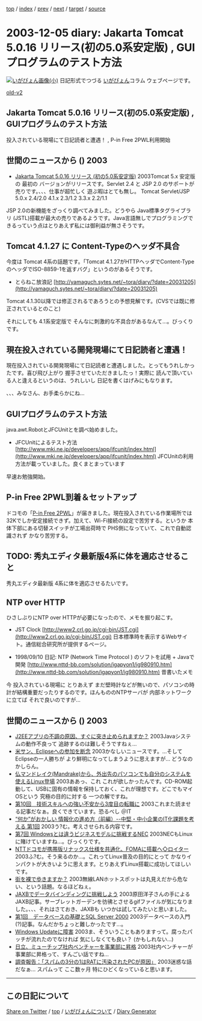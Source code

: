 [top](../index.html) 
 / [index](https://igapyon.github.io/diary/2003/index.html) 
 / [prev](https://igapyon.github.io/diary/2003/ig031204.html) 
 / [next](https://igapyon.github.io/diary/2003/ig031206.html) 
 / [target](https://igapyon.github.io/diary/2003/ig031205.html) 
 / [source](https://github.com/igapyon/diary/blob/gh-pages/2003/ig031205.html.src.md) 

2003-12-05 diary: Jakarta Tomcat 5.0.16 リリース(初の5.0系安定版) , GUIプログラムのテスト方法
=====================================================================================================
[![いがぴょん画像(小)](https://igapyon.github.io/diary/images/iga200306s.jpg "いがぴょん")](https://igapyon.github.io/diary/memo/memoigapyon.html) 日記形式でつづる [いがぴょん](https://igapyon.github.io/diary/memo/memoigapyon.html)コラム ウェブページです。

[old-v2](ig031205-orig.html)

## Jakarta Tomcat 5.0.16 リリース(初の5.0系安定版) , GUIプログラムのテスト方法

投入されている現場にて日記読者と遭遇！ , P-in Free 2PWL利用開始


## 世間のニュースから () 2003

* [Jakarta Tomcat 5.0.16 リリース (初の5.0系安定版)](http://jakarta.apache.org/tomcat/)  2003Tomcat 5.x 安定版の 最初の バージョンがリリースです。Servlet 2.4 と JSP 2.0 のサポートが売りです。、、、仕事が超忙しく 遊ぶ暇はとても無し。
Tomcat
Servlet/JSP
5.0.x
2.4/2.0
4.1.x
2.3/1.2
3.3.x
2.2/1.1

JSP 2.0の新機能をざっくり調べてみました。どうやら Java標準タグライブラリ
(JSTL)搭載が最大の売りであるようです。Java言語無しでプログラミングできるっていう点はとりあえず私には御利益が無さそうです。

## Tomcat 4.1.27 に Content-Typeのヘッダ不具合

今度は Tomcat 4系の話題です。「Tomcat 4.1.27がHTTPヘッダでContent-TypeのヘッダでISO-8859-1を返すバグ」というのがあるそうです。

* とらねこ放浪記
  [http://yamaguch.sytes.net/~tora/diary/?date=20031205](http://yamaguch.sytes.net/~tora/diary/?date=20031205)

Tomcat 4.1.30以降では修正されるであろうとの予想見解です。(CVSでは既に修正されているとのこと)

それにしても 4.1系安定版で そんなに刺激的な不具合があるなんて…。びっくりです。

## 現在投入されている開発現場にて日記読者と遭遇！

現在投入されている開発現場にて日記読者と遭遇しました。とってもうれしかったです。喜び飛び上がり 握手させていただきましたっ！実際に 読んで頂いている人と逢えるというのは、うれしいし 日記を書くはげみにもなります。

、、、みなさん、お手柔らかにね…

## GUIプログラムのテスト方法

java.awt.RobotとJFCUnitとを調べ始めました。

* JFCUnitによるテスト方法
  [http://www.mki.ne.jp/developers/app/jfcunit/index.html](http://www.mki.ne.jp/developers/app/jfcunit/index.html)
  JFCUnitの利用方法が載っていました。良くまとまっています

早速お勉強開始。

## P-in Free 2PWL到着＆セットアップ

ドコモの「[P-in Free 2PWL](http://k-tai.impress.co.jp/cda/article/review/15574.html)」が届きました。現在投入されている作業場所では32Kでしか安定接続できず。加えて、Wi-Fi接続の設定で苦労する。というか 本体下部にある切替スイッチが工場出荷時で PHS側になっていて、これで自動認識されず かなり苦労する。

## TODO: 秀丸エディタ最新版4系に体を適応させること

秀丸エディタ最新版 4系に体を適応させるたいです。

## NTP over HTTP

ひさしぶりにNTP over HTTPが必要になったので、メモを掘り起こす。

* JST Clock
  [http://www2.crl.go.jp/cgi-bin/JST.cgi](http://www2.crl.go.jp/cgi-bin/JST.cgi)
  日本標準時を表示するWebサイト。通信総合研究所が提供するページ。
  
* 1998/09/10 日記: NTP (Network Time Protocol ) のソフトを試用 + Javaで開発
  [http://www.nttd-bb.com/solution/igapyon1/ig980910.htm](http://www.nttd-bb.com/solution/igapyon1/ig980910.htm)
  昔書いたメモ

今 投入されている現場に とりあえず まだ壁時計などが無いので、パソコンの時計が結構重要だったりするのです。ほんもののNTPサーバが 内部ネットワークに立てば それで良いのですが…

## 世間のニュースから () 2003

* [J2EEアプリの不調の原因、すぐに突き止められますか？](http://www.atmarkit.co.jp/news/200312/04/wily.html)  2003Javaシステムの動作不良って 追跡するのは難しそうですねぇ…
* [米サン、Eclipseへの参加を断念](http://japan.cnet.com/news/ent/story/0,2000047623,20062454,00.htm)  2003かなしいニュースです。…そしてEclipseの一人勝ちが より鮮明になってしまうように思えますが… どうなのかしらん。
* [仏マンドレイク(Mandrake)から、外出先のパソコンでも自分のシステムを使えるLinux登場](http://japan.cnet.com/news/tech/story/0,2000047674,20062467,00.htm)  2003ああっ、これ これが欲しかったんです。CD-ROM起動して、USBに固有の情報を保持しておく、これが理想です。どこでもマイOSという 究極の目的に対する 一つの解ですね。
* [第10回　技術スキルへの強い不安から3度目の転職に](http://jibun.atmarkit.co.jp/lcareer01/rensai/ten10/ten01.html)  2003これまた読ませる記事だなぁ。良くできています。恐るべし ＠IT
* [“何か”がおかしい 情報化の進め方（前編）--中堅・中小企業のIT化課題を考える 第1回](http://www.atmarkit.co.jp/fbiz/cinvest/opinion/smb/01/01.html)  2003う?む。考えさせられる内容です。
* [第7回 Windowsとは違うビジネスモデルに挑戦するNEC](http://japan.cnet.com/column/suematsu/story/0,2000048844,20062456,00.htm)  2003NECもLinuxに賭けていますね…。びっくりです。
* [NTTドコモが携帯版リナックス仕様を共通化、FOMAに搭載へ◇ロイター](http://biztech.nikkeibp.co.jp/wcs/leaf/CID/onair/biztech/inet/279593)  2003ふ?む。そう来るのか…。これってLinux普及の目的にとって かなりインパクトが大きいように思えます。とりあえずLinux搭載に成功してほしいです。
* [街を裸で歩きますか？](http://itpro.nikkeibp.co.jp/free/ITPro/OPINION/20031201/1/)  2003無線LANホットスポットは丸見えだから危ない、という話題。なるほどねぇ。
* [JAXBでデータバインディングに挑戦しよう](http://www.atmarkit.co.jp/fxml/rensai2/xmltool02/01.html)  2003原田洋子さんの手によるJAXB記事。サーブレットガーデンを彷彿とさせるgifファイルが気になりました。、、、それはさておき、JAXBも いつかは試してみたいと思いました。
* [第1回　データベースの基礎とSQL Server 2000](http://www.atmarkit.co.jp/fwin2k/tutor/sql01/sql01_01.html)  2003データベースの入門(?)記事。なんだかちょっと難しかったです…。
* [Windows Updateに障害](http://www.zdnet.co.jp/news/0312/04/njbt_08.html)  2003ま、そういうこともありますって。腐ったパッチが流れたのでなければ 気にしなくても良い？ (かもしれない…)
* [日立、ミューチップ社内ベンチャーを事業部に昇格](http://www.zdnet.co.jp/news/0312/04/njbt_06.html)  2003社内ベンチャーが事業部に昇格って、すんごい話ですね… 
* [調査報告：「スパムの3分の1はRATに汚染されたPCが原因」](http://japan.cnet.com/news/ent/story/0,2000047623,20062450,00.htm)  2003迷惑な話だなぁ… スパムって ここ数ヶ月 特にひどくなっていると思います。

----------------------------------------------------------------------------------------------------

## この日記について

[Share on Twitter](https://twitter.com/intent/tweet?hashtags=igapyon%2Cdiary%2C%E3%81%84%E3%81%8C%E3%81%B4%E3%82%87%E3%82%93&text=Jakarta+Tomcat+5.0.16+%E3%83%AA%E3%83%AA%E3%83%BC%E3%82%B9%28%E5%88%9D%E3%81%AE5.0%E7%B3%BB%E5%AE%89%E5%AE%9A%E7%89%88%29+%2C+GUI%E3%83%97%E3%83%AD%E3%82%B0%E3%83%A9%E3%83%A0%E3%81%AE%E3%83%86%E3%82%B9%E3%83%88%E6%96%B9%E6%B3%95&url=https%3A%2F%2Figapyon.github.io%2Fdiary%2F2003%2Fig031205.html) / [top](../index.html) / [いがぴょんについて](https://igapyon.github.io/diary/memo/memoigapyon.html) / [Diary Generator](https://github.com/igapyon/igapyonv3)
